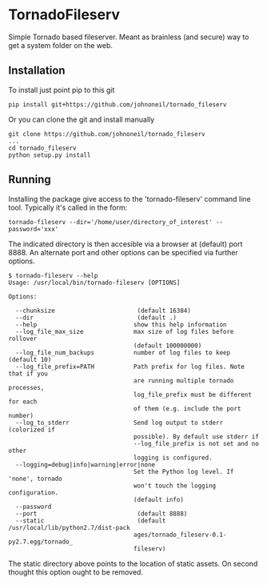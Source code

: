 TornadoFileserv
===============

Simple Tornado based fileserver. Meant as brainless (and secure) way to get a system folder on the web.

Installation
------------
To install just point pip to this git
```
pip install git+https://github.com/johnoneil/tornado_fileserv
```
Or you can clone the git and install manually
```
git clone https://github.com/johnoneil/tornado_fileserv
...
cd tornado_fileserv
python setup.py install
```

Running
-------
Installing the package give access to the 'tornado-fileserv' command line tool. Typically it's called in the form:
```
tornado-fileserv --dir='/home/user/directory_of_interest' --password='xxx'
```
The indicated directory is then accesible via a browser at (default) port 8888. An alternate port and other options can be specified via further options.
```
$ tornado-fileserv --help
Usage: /usr/local/bin/tornado-fileserv [OPTIONS]

Options:

  --chunksize                       (default 16384)
  --dir                             (default .)
  --help                           show this help information
  --log_file_max_size              max size of log files before rollover
                                   (default 100000000)
  --log_file_num_backups           number of log files to keep (default 10)
  --log_file_prefix=PATH           Path prefix for log files. Note that if you
                                   are running multiple tornado processes,
                                   log_file_prefix must be different for each
                                   of them (e.g. include the port number)
  --log_to_stderr                  Send log output to stderr (colorized if
                                   possible). By default use stderr if
                                   --log_file_prefix is not set and no other
                                   logging is configured.
  --logging=debug|info|warning|error|none 
                                   Set the Python log level. If 'none', tornado
                                   won't touch the logging configuration.
                                   (default info)
  --password                       
  --port                            (default 8888)
  --static                          (default /usr/local/lib/python2.7/dist-pack
                                   ages/tornado_fileserv-0.1-py2.7.egg/tornado_
                                   fileserv)
```
The static directory above points to the location of static assets. On second thought this option ought to be removed.


